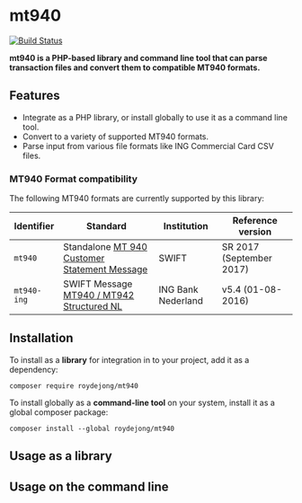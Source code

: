 # mt940

[![Build Status](https://travis-ci.org/roydejong/ing-card-to-mt940.svg?branch=master)](https://travis-ci.org/roydejong/ing-card-to-mt940)

**mt940 is a PHP-based library and command line tool that can parse transaction files and convert them to compatible MT940 formats.**

## Features

- Integrate as a PHP library, or install globally to use it as a command line tool.
- Convert to a variety of supported MT940 formats.
- Parse input from various file formats like ING Commercial Card CSV files.

### MT940 Format compatibility

The following MT940 formats are currently supported by this library:

|Identifier|Standard|Institution|Reference version|
|---|---|---|---|
|`mt940`|Standalone [MT 940 Customer Statement Message](https://www2.swift.com/mystandards/#/mt/2017.November/940/940!content)|SWIFT|SR 2017 (September 2017)|
|`mt940-ing`|SWIFT Message [MT940 / MT942 Structured NL](https://www.ing.nl/media/ING-Format-Description-MT940-MT942-Structured-NL-v5.4_tcm162-105412.pdf)|ING Bank Nederland|v5.4 (01-08-2016)|

## Installation 

To install as a **library** for integration in to your project, add it as a dependency:

    composer require roydejong/mt940
    
To install globally as a **command-line tool** on your system, install it as a global composer package:

    composer install --global roydejong/mt940

## Usage as a library



## Usage on the command line